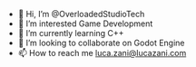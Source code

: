 - 👋 Hi, I’m @OverloadedStudioTech
- 👀 I’m interested Game Development
- 🌱 I’m currently learning C++
- 💞️ I’m looking to collaborate on Godot Engine
- 📫 How to reach me luca.zani@lucazani.com

<!---
OverloadedStudioTech/OverloadedStudioTech is a ✨ special ✨ repository because its `README.md` (this file) appears on your GitHub profile.
You can click the Preview link to take a look at your changes.
--->
